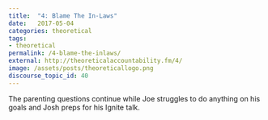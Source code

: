```yaml
---
title:  "4: Blame The In-Laws"
date:   2017-05-04
categories: theoretical
tags:
- theoretical
permalink: /4-blame-the-inlaws/
external: http://theoreticalaccountability.fm/4/
image: /assets/posts/theoreticallogo.png
discourse_topic_id: 40
---
```

The parenting questions continue while Joe struggles to do anything on his goals and Josh preps for his Ignite talk.
<!--more-->